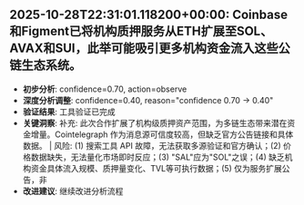 
## 2025-10-28T22:31:01.118200+00:00: Coinbase和Figment已将机构质押服务从ETH扩展至SOL、AVAX和SUI，此举可能吸引更多机构资金流入这些公链生态系统。
- **初步分析**: confidence=0.70, action=observe
- **深度分析调整**: confidence=0.40, reason="confidence 0.70 → 0.40"
- **验证结果**: 工具验证已完成
- **关键洞察**: 补充: 此次合作扩展了机构级质押资产范围，为多链生态带来潜在资金增量。Cointelegraph 作为消息源可信度较高，但缺乏官方公告链接和具体数据。 | 风险: (1) 搜索工具 API 故障，无法获取多源验证和官方确认；(2) 价格数据缺失，无法量化市场即时反应；(3) "SAL"应为"SOL"之误；(4) 缺乏机构资金具体流入规模、质押量变化、TVL等可执行数据；(5) 仅为服务扩展公告，非
- **改进建议**: 继续改进分析流程

